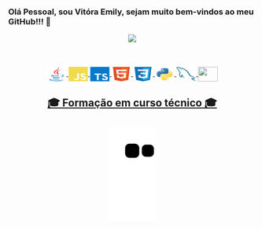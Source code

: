 ### Olá Pessoal, sou Vitóra Emily, sejam muito bem-vindos ao meu GitHub!!! 👋

<div align="center">
  <a href="https://github.com/ViihEmily/Vit-riaEmily->
 <img height="180em" src="https://github-readme-stats.vercel.app/api?username=ViihEmily&show_icons=true&theme=radical"/>
 <img height="180em" src="https://github-readme-stats.vercel.app/api/top-langs/?username=ViihEmily&layout=compact&theme=radical"/>
</div>

##
<div align="center" style="display: inline_block"><br>
  <img align="center" alt="" height="30" width="40" src="https://raw.githubusercontent.com/devicons/devicon/master/icons/java/java-original.svg">
  <img align="center" alt="" height="30" width="40" src="https://raw.githubusercontent.com/devicons/devicon/master/icons/javascript/javascript-plain.svg">
  <img align="center" alt="" height="30" width="40" src="https://raw.githubusercontent.com/devicons/devicon/master/icons/typescript/typescript-plain.svg">
  <img align="center" alt="" height="30" width="40" src="https://raw.githubusercontent.com/devicons/devicon/master/icons/html5/html5-original.svg">
  <img align="center" alt="" height="30" width="40" src="https://raw.githubusercontent.com/devicons/devicon/master/icons/css3/css3-original.svg">
  <img align="center" alt="" height="30" width="40" src="https://raw.githubusercontent.com/devicons/devicon/master/icons/python/python-original.svg">
  <img align="center" alt="" height="30" width="40" src="https://raw.githubusercontent.com/devicons/devicon/master/icons/mysql/mysql-original.svg">
  <img align="center" alt="" height="30" width="40" src="https://cdn.jsdelivr.net/gh/devicons/devicon/icons/bootstrap/bootstrap-original.svg">

</div>

##


  
  ##
  
  <div align="center">
  <h2>🎓 Formação em curso técnico 🎓</h2>

    
</div>
  
  ##
  
  <div align="center">
 
  ![Snake animation](https://github.com/professorlozano/professorlozano/blob/output/github-contribution-grid-snake.svg)
  
  </div>
 

